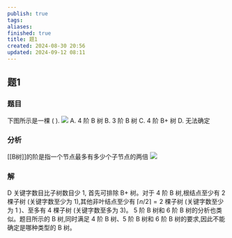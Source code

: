 ```yaml
---
publish: true
tags: 
aliases: 
finished: true
title: 题1
created: 2024-08-30 20:56
updated: 2024-09-12 08:11
---
```

## 题1
### 题目
下图所示是一棵 ( ).
![](https://img.hwenyi.live/202405291147207.webp)
A. 4 阶 B 树 
B. 3 阶 B 树 
C. 4 阶 B+ 树 
D. 无法确定
### 分析
[[B树]]的阶是指一个节点最多有多少个子节点的两倍
![](https://img.hwenyi.live/202409121636153.webp)
### 解
D
关键字数目比子树数目少 1, 首先可排除 $\mathrm{B} +$ 树。对于 4 阶 $\mathrm{B}$ 树,根结点至少有 2 棵子树 (关键字数至少为 1),其他非叶结点至少有 $\lceil n/2\rceil  = 2$ 棵子树 (关键字数至少为 1 )、至多有 4 棵子树 (关键字数至多为 3)。
5 阶 $\mathrm{B}$ 树和 6 阶 $\mathrm{B}$ 树的分析也类似。题目所示的 $\mathrm{B}$ 树,同时满足 4 阶 $\mathrm{B}$ 树、5 阶 $\mathrm{B}$ 树和 6 阶 $\mathrm{B}$ 树的要求,因此不能确定是哪种类型的 $\mathrm{B}$ 树。